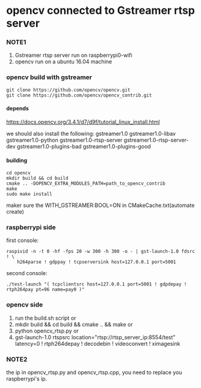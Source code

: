 # opencv connected to Gstreamer rtsp server

### NOTE1
1. Gstreamer rtsp server run on raspberrypi0-wifi
2. opencv run on a ubuntu 16.04 machine

### opencv build with gstreamer
```
git clone https://github.com/opencv/opencv.git
git clone https://github.com/opencv/opencv_contrib.git
```

#### depends
https://docs.opencv.org/3.4.1/d7/d9f/tutorial_linux_install.html

we should also install the following:
gstreamer1.0
gstreamer1.0-libav
gstreamer1.0-python
gstreamer1.0-rtsp-server
gstreamer1.0-rtsp-server-dev
gstreamer1.0-plugins-bad
gstreamer1.0-plugins-good

#### building
```
cd opencv
mkdir build && cd build
cmake .. -DOPENCV_EXTRA_MODULES_PATH=path_to_opencv_contrib
make 
sudo make install
```

maker sure the WITH_GSTREAMER:BOOL=ON in CMakeCache.txt(automate create)

### raspberrypi side
first console:
```
raspivid -n -t 0 -hf -fps 20 -w 300 -h 300 -o - | gst-launch-1.0 fdsrc ! \
    h264parse ! gdppay ! tcpserversink host=127.0.0.1 port=5001
```
second console:
```
./test-launch "( tcpclientsrc host=127.0.0.1 port=5001 ! gdpdepay ! rtph264pay pt=96 name=pay0 )"
```

### opencv side
1. run the build.sh script
or
2. mkdir build && cd build && cmake .. && make
or
3. python opencv_rtsp.py
or
4. gst-launch-1.0 rtspsrc location="rtsp://rtsp_server_ip:8554/test" latency=0 ! rtph264depay ! decodebin ! videoconvert ! ximagesink

### NOTE2
the ip in opencv_rtsp.py and opencv_rtsp.cpp, you need to replace you raspberrypi's ip.
